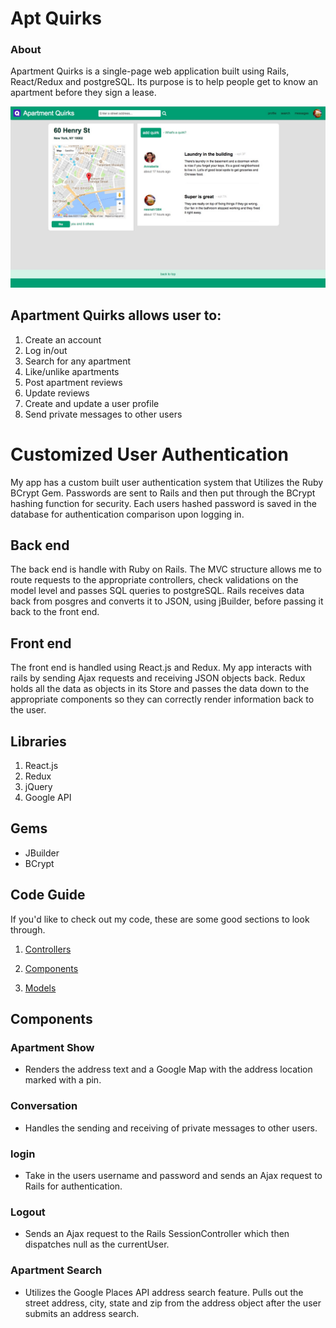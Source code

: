 # Apt Quirks

### About

Apartment Quirks is a single-page web application built using Rails, React/Redux and postgreSQL. Its purpose is to help people get to know an apartment before they sign a lease.

![show page screenshot](https://github.com/Madhava-Hansen/AptQuirks/blob/master/app/assets/images/show_page_screen_shot.jpg)

## Apartment Quirks allows user to:

1. Create an account
2. Log in/out
3. Search for any apartment
4. Like/unlike apartments
5. Post apartment reviews
6. Update reviews
7. Create and update a user profile
8. Send private messages to other users

# Customized User Authentication

My app has a custom built user authentication system that Utilizes the Ruby BCrypt Gem. Passwords are sent to Rails and then put through the BCrypt hashing function for security. Each users hashed password is saved in the database for authentication comparison upon logging in.

## Back end
The back end is handle with Ruby on Rails. The MVC structure allows me to route requests to the appropriate controllers, check validations on the model level and passes SQL queries to postgreSQL. Rails receives data back from posgres and converts it to JSON, using jBuilder, before passing it back to the front end.

## Front end

The front end is handled using React.js and Redux. My app interacts with rails by sending Ajax requests and receiving JSON objects back. Redux holds all the data as objects in its Store and passes the data down to the appropriate components so they can correctly render information back to the user.

## Libraries

1. React.js
2. Redux
3. jQuery
4. Google API

## Gems
  * JBuilder
  * BCrypt

## Code Guide

If you'd like to check out my code, these are some good sections to look through.

1. [Controllers](https://github.com/Madhava-Hansen/AptQuirks/tree/master/app/controllers/api)

2. [Components](https://github.com/Madhava-Hansen/AptQuirks/tree/master/frontend/components)

3. [Models](https://github.com/Madhava-Hansen/AptQuirks/tree/master/app/models)


## Components

### Apartment Show
  * Renders the address text and a Google Map with the address location marked with a pin.
### Conversation
  * Handles the sending and receiving of private messages to other users.
### login
  * Take in the users username and password and sends an Ajax request to Rails for authentication.
### Logout
  * Sends an Ajax request to the Rails SessionController which then dispatches null as the currentUser.
### Apartment Search
  * Utilizes the Google Places API address search feature. Pulls out the street address, city, state and zip from the address object after the user submits an address search.

